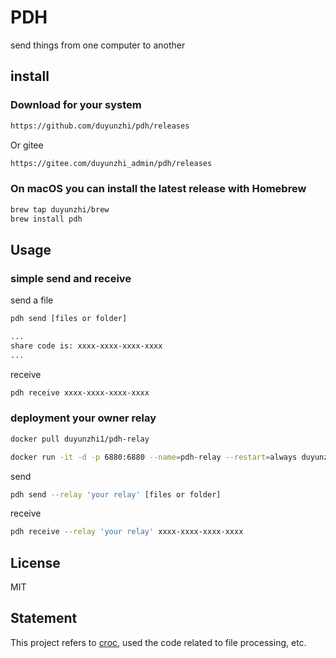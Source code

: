 # PDH

send things from one computer to another

## install

### Download for your system
```bash
https://github.com/duyunzhi/pdh/releases
```
Or gitee
```bash
https://gitee.com/duyunzhi_admin/pdh/releases
```

### On macOS you can install the latest release with Homebrew
```bash
brew tap duyunzhi/brew
brew install pdh
```

## Usage

### simple send and receive
send a file

```bash
pdh send [files or folder]

...
share code is: xxxx-xxxx-xxxx-xxxx
...
```

receive
```bash
pdh receive xxxx-xxxx-xxxx-xxxx
```

### deployment your owner relay

```bash
docker pull duyunzhi1/pdh-relay

docker run -it -d -p 6880:6880 --name=pdh-relay --restart=always duyunzhi1/pdh-relay
```

send
```bash
pdh send --relay 'your relay' [files or folder]
```

receive
```bash
pdh receive --relay 'your relay' xxxx-xxxx-xxxx-xxxx
```

## License
MIT

## Statement
This project refers to [croc](https://github.com/schollz/croc), used the code related to file processing, etc.